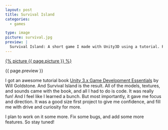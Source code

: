 ```yaml
---
layout: post
title: Survival Island
categories:
  - games

type: image
picture: survival.jpg
preview: |
  Survival Island: A short game I made with Unity3D using a tutorial. Play it <a href="/survival-island/">HERE</a>!
---
```


[{% picture {{ page.picture }} %}](/survival-island/)

{{ page.preview }}

I got an awesome tutorial book [Unity 3.x Game Development Essentials](https://www.amazon.com/Unity-3-x-Game-Development-Essentials/dp/1849691444/) by Will Goldstone. And Survival Island is the result. All of the models, textures, and sounds came with the book, and all I had to do is code. It was really fun! And I feel like I learned a bunch. But most importantly, it gave me focus and direction. It was a good size first project to give me confidence, and fill me with drive and curiosity for more.

I plan to work on it some more. Fix some bugs, and add some more features. So stay tuned!
